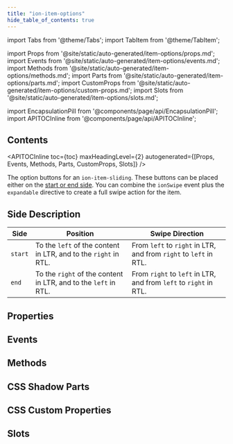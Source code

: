 ```yaml
---
title: "ion-item-options"
hide_table_of_contents: true
---
```

import Tabs from '@theme/Tabs';
import TabItem from '@theme/TabItem';

import Props from '@site/static/auto-generated/item-options/props.md';
import Events from '@site/static/auto-generated/item-options/events.md';
import Methods from '@site/static/auto-generated/item-options/methods.md';
import Parts from '@site/static/auto-generated/item-options/parts.md';
import CustomProps from '@site/static/auto-generated/item-options/custom-props.md';
import Slots from '@site/static/auto-generated/item-options/slots.md';

<head>
  <title>ion-item-options: Option Button Components for Ionic Apps</title>
  <meta name="description" content="ion-item-options are for ion-item-sliding. These option buttons can be placed either on the start or end side. Read to learn more about use on Ionic apps." />
</head>

import EncapsulationPill from '@components/page/api/EncapsulationPill';
import APITOCInline from '@components/page/api/APITOCInline';



<h2 className="table-of-contents__title">Contents</h2>

<APITOCInline
  toc={toc}
  maxHeadingLevel={2}
  autogenerated={[Props, Events, Methods, Parts, CustomProps, Slots]}
/>



The option buttons for an `ion-item-sliding`. These buttons can be placed either on the [start or end side](#side-description).
You can combine the `ionSwipe` event plus the `expandable` directive to create a full swipe action for the item.


## Side Description

| Side    | Position                                                        | Swipe Direction                                                   |
|---------|-----------------------------------------------------------------|-------------------------------------------------------------------|
| `start` | To the `left` of the content in LTR, and to the `right` in RTL. | From `left` to `right` in LTR, and from `right` to `left` in RTL. |
| `end`   | To the `right` of the content in LTR, and to the `left` in RTL. | From `right` to `left` in LTR, and from `left` to `right` in RTL. |




## Properties
<Props />

## Events
<Events />

## Methods
<Methods />

## CSS Shadow Parts
<Parts />

## CSS Custom Properties
<CustomProps />

## Slots
<Slots />